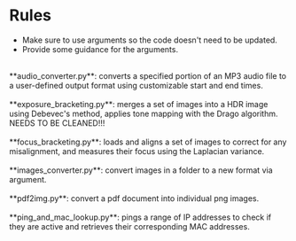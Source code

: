 # Rules
* Make sure to use arguments so the code doesn't need to be updated.
* Provide some guidance for the arguments.
<br />
**audio_converter.py**: converts a specified portion of an MP3 audio file to a user-defined output format using customizable start and end times.
<br /><br />
**exposure_bracketing.py**: merges a set of images into a HDR image using Debevec's method, applies tone mapping with the Drago algorithm. NEEDS TO BE CLEANED!!!
<br /><br />
**focus_bracketing.py**: loads and aligns a set of images to correct for any misalignment, and measures their focus using the Laplacian variance.
<br /><br />
**images_converter.py**: convert images in a folder to a new format via argument.
<br /><br />
**pdf2img.py**: convert a pdf document into individual png images.
<br /><br />
**ping_and_mac_lookup.py**: pings a range of IP addresses to check if they are active and retrieves their corresponding MAC addresses.
<br /><br />
